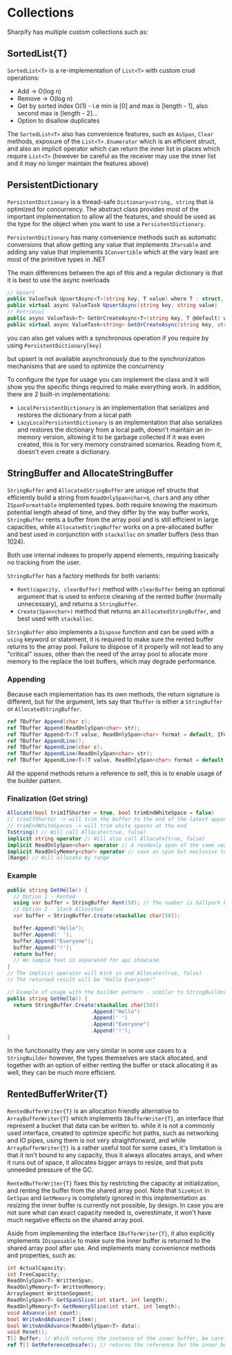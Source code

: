 # Collections

Sharpify has multiple custom collections such as:

## SortedList{T}

`SortedList<T>` is a re-implementation of `List<T>` with custom crud operations:

* Add -> O(log n)
* Remove -> O(log n)
* Get by sorted index O(1) - i.e min is [0] and max is [length - 1], also second max is [length - 2]...
* Option to disallow duplicates

The `SortedList<T>` also has convenience features, such as `AsSpan`, `Clear` methods, exposure of the `List<T>.Enumerator` which is an efficient struct, and also an implicit operator which can return the inner list in places which require `List<T>` (however be careful as the receiver may use the inner list and it may no longer maintain the features above)

## PersistentDictionary

`PersistentDictionary` is a thread-safe `Dictionary<string, string` that is optimized for concurrency. The abstract class provides most of the important implementation to allow all the features, and should be used as the type for the object when you want to use a `PersistentDictionary`.

`PersistentDictionary` has many convenience methods such as automatic conversions that allow getting any value that implements `IParsable` and adding any value that implements `IConvertible` which at the vary least are most of the primitive types in .NET

The main differences between the api of this and a regular dictionary is that it is best to use the async overloads

```csharp
// Upsert
public ValueTask UpsertAsync<T>(string key, T value) where T : struct, IConvertible
public virtual async ValueTask UpsertAsync(string key, string value)
// Retrieval
public async ValueTask<T> GetOrCreateAsync<T>(string key, T @default) where T : struct, IParsable<T>
public virtual async ValueTask<string> GetOrCreateAsync(string key, string @default)
```

you can also get values with a synchronous operation if you require by using `PersistentDictionary[key]`

but upsert is not available asynchronously due to the synchronization mechanisms that are used to optimize the concurrency

To configure the type for usage you can implement the class and it will show you the specific things required to make everything work. In addition, there are 2 built-in implementations:

* `LocalPersistentDictionary` is an implementation that serializes and restores the dictionary from a local path
* `LazyLocalPersistentDictionary` is an implementation that also serializes and restores the dictionary from a local path, doesn't maintain an in-memory version, allowing it to be garbage collected if it was even created, this is for very memory constrained scenarios. Reading from it, doesn't even create a dictionary.

## StringBuffer and AllocateStringBuffer

`StringBuffer` and `AllocatedStringBuffer` are unique ref structs that efficiently build a string from `ReadOnlySpan<char>`s, `char`s and any other `ISpanFormattable` implemented types. both require knowing the maximum potential length ahead of time, and they differ by the way buffer works, `StringBuffer` rents a buffer from the array pool and is still efficient in large capacities, while `AllocatedStringBuffer` works on a pre-allocated buffer and best used in conjunction with `stackalloc` on smaller buffers (less than 1024).

Both use internal indexes to properly append elements, requiring basically no tracking from the user.

`StringBuffer` has a factory methods for both variants:

* `Rent(capacity, clearBuffer)` method with `clearBuffer` being an optional argument that is used to enforce cleaning of the rented buffer (normally unnecessary), and returns a `StringBuffer`.
* `Create(Span<char>)` method that returns an `AllocatedStringBuffer`, and best used with `stackalloc`.

`StringBuffer` also implements a `Dispose` function and can be used with a `using` keyword or statement, it is required to make sure the rented buffer returns to the array pool. Failure to dispose of it properly will not lead to any "critical" issues, other than the need of the array pool to allocate more memory to the replace the lost buffers, which may degrade performance.

### Appending

Because each implementation has its own methods, the return signature is different, but for the argument, lets say that `TBuffer` is either a `StringBuffer` or `AllocatedStringBuffer`.

```csharp
ref TBuffer Append(char c);
ref TBuffer Append(ReadOnlySpan<char> str);
ref TBuffer Append<T>(T value, ReadOnlySpan<char> format = default, IFormatProvider? provider = null) where T : ISpanFormattable {}
ref TBuffer AppendLine();
ref TBuffer AppendLine(char c);
ref TBuffer AppendLine(ReadOnlySpan<char> str);
ref TBuffer AppendLine<T>(T value, ReadOnlySpan<char> format = default, IFormatProvider? provider = null) where T : ISpanFormattable {};
```

All the append methods return a reference to self, this is to enable usage of the builder pattern.

### Finalization (Get string)

```csharp
Allocate(bool trimIfShorter = true, bool trimEndWhiteSpace = false)
// trimIfShorter -> will trim the buffer to the end of the latest appended segment
// trimEndWhiteSpaces -> will trim white spaces at the end
ToString() // Will call Allocate(true, false)
implicit string operator // Will also call Allocate(true, false)
implicit ReadOnlySpan<char> operator // A readonly span of the same sequence of Allocate(true, false), but no allocation.
implicit ReadOnlyMemory<char> operator // save as span but exclusive to StringBuffer
[Range] // Will allocate by range
```

### Example

```csharp
public string GetHello() {
  // Option 1 - Rented
  using var buffer = StringBuffer.Rent(50); // The number is ballpark but overestimated
  // Option 2 - Stack Allocated
  var buffer = StringBuffer.Create(stackalloc char[50]);

  buffer.Append("Hello");
  buffer.Append(' ');
  buffer.Append("Everyone");
  buffer.Append('!');
  return buffer;
  // We sample text is separated for api showcase.
}
// The implicit operator will kick in and Allocate(true, false)
// The returned result will be "Hello Everyone!"
```

```csharp
// Example of usage with the builder pattern - similar to StringBuilder
public string GetHello() {
  return StringBuffer.Create(stackalloc char[50])
                           .Append("Hello")
                           .Append(' ')
                           .Append("Everyone")
                           .Append('!');
}
```

In the functionality they are very similar in some use cases to a `StringBuilder` however, the types themselves are stack allocated,
and together with an option of either renting the buffer or stack allocating it as well, they can be much more efficient.

## RentedBufferWriter{T}

`RentedBufferWriter{T}` is an allocation friendly alternative to `ArrayBufferWriter{T}` which implements `IBufferWriter{T}`, an interface that represent a bucket that data can be written to. while it is not a commonly used interface, created to optimize specific hot paths, such as networking and IO pipes, using them is not very straightforward, and while `ArrayBufferWriter{T}` is a rather useful tool for some cases, it's limitation is that it isn't bound to any capacity, thus it always allocates arrays, and when it runs out of space, it allocates bigger arrays to resize, and that puts unneeded pressure of the GC.

`RentedBufferWriter{T}` fixes this by restricting the capacity at initialization, and renting the buffer from the shared array pool. Note that `SizeHint` in `GetSpan` and `GetMemory` is completely ignored in this implementation as resizing the inner buffer is currently not possible, by design. In case you are not sure what can exact capacity needed is, overestimate, it won't have much negative effects on the shared array pool.

Aside from implementing the interface `IBufferWriter{T}`, it also explicitly implements `IDisposable` to make sure the inner buffer is returned to the shared array pool after use. And implements many convenience methods and properties, such as:

```csharp
int ActualCapacity;
int FreeCapacity;
ReadOnlySpan<T> WrittenSpan;
ReadOnlyMemory<T> WrittenMemory;
ArraySegment WrittenSegment;
ReadOnlySpan<T> GetSpanSlice(int start, int length);
ReadOnlyMemory<T> GetMemorySlice(int start, int length);
void Advance(int count);
bool WriteAndAdvance(T item);
bool WriteAndAdvance(ReadOnlySpan<T> data);
void Reset();
T[] Buffer; // Which returns the instance of the inner buffer, be careful with this.
ref T[] GetReferenceUnsafe(); // returns the reference for the inner buffer, be extra careful with this
```
